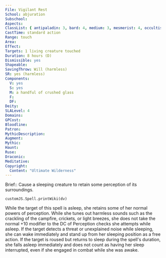 ```yaml
---
File: Vigilant Rest
School: abjuration
Subschool: 
Aspects: 
ClassList: { antipaladin: 3, bard: 4, medium: 3, mesmerist: 4, occultist: 3, paladin: 3, psychic: 4, ranger: 3, shaman: 4, spiritualist: 4, witch: 4 }
CastTime: standard action
Range: touch
Area: 
Effect: 
Targets: 1 living creature touched
Duration: 8 hours (D)
Dismissible: yes
Shapeable: 
SavingThrow: Will (harmless)
SR: yes (harmless)
Components:
  V: yes
  S: yes
  M: a handful of crushed glass
  F: 
  DF: 
Deity: 
SLALevel: 4
Domains: 
GPCost: 
Bloodline: 
Patron: 
MythicDescription: 
Augment: 
Mythic: 
Haunt: 
Ruse: 
Draconic: 
Meditative: 
Copyright:
  Content: "Ultimate Wilderness"
---
```

Brief:: Cause a sleeping creature to retain some perception of its surroundings.

```dataviewjs
customJS.Spell.printWiki(dv)
```

While the target of this spell is asleep, she retains some of her normal powers of perception. While she tunes out harmless sounds such as the crackling of the campfire, crickets, or light breezes, she does not take the normal +10 modifier to the DC of Perception checks she attempts while asleep. If the target detects a threat or unexplained noise while sleeping, she can wake immediately and stand up from her sleeping position as a free action. If the target is roused but returns to sleep during the spell's duration, she falls asleep immediately and does not count as having her sleep interrupted, even if she engaged in combat while she was awake.

